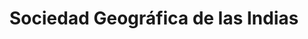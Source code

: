 ---
title: "Sociedad Geográfica de las Indias"
url: /madrid/sociedad-geografica-de-las-indias/
shop: agencia de viajes
---